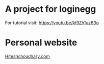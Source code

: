 # A project for loginegg

For tutorial visit:
https://youtu.be/kt9Zh1uz63o


# Personal website

[Hiteshchoudhary.com](https://hiteshchoudhary.com)
